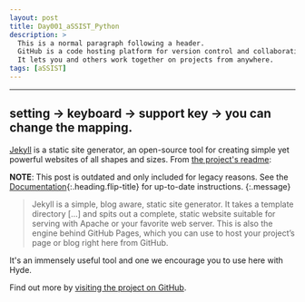 ```yaml
---
layout: post
title: Day001_aSSIST_Python
description: >
  This is a normal paragraph following a header.
  GitHub is a code hosting platform for version control and collaboration.
  It lets you and others work together on projects from anywhere.
tags: [aSSIST]
---
```

---

setting -> keyboard -> support key -> you can change the mapping.
-----------------------------------------------------------------

[Jekyll](https://jekyllrb.com) is a static site generator, an open-source tool for creating simple yet powerful websites of all shapes and sizes. From [the project&#39;s readme](https://github.com/mojombo/jekyll/blob/master/README.markdown):

**NOTE**: This post is outdated and only included for legacy reasons.
See the [Documentation][docs]{:.heading.flip-title} for up-to-date instructions.
{:.message}

> Jekyll is a simple, blog aware, static site generator. It takes a template directory [...] and spits out a complete, static website suitable for serving with Apache or your favorite web server. This is also the engine behind GitHub Pages, which you can use to host your project’s page or blog right here from GitHub.

It's an immensely useful tool and one we encourage you to use here with Hyde.

Find out more by [visiting the project on GitHub](https://github.com/mojombo/jekyll).

[docs]: ../docs/7.5.2/index.md
